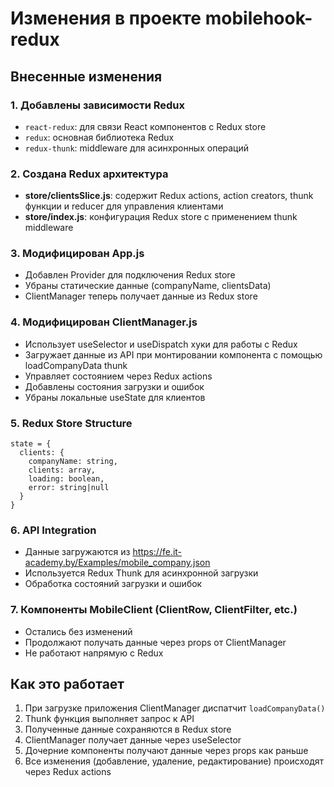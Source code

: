 # Изменения в проекте mobilehook-redux

## Внесенные изменения

### 1. Добавлены зависимости Redux
- `react-redux`: для связи React компонентов с Redux store
- `redux`: основная библиотека Redux
- `redux-thunk`: middleware для асинхронных операций

### 2. Создана Redux архитектура
- **store/clientsSlice.js**: содержит Redux actions, action creators, thunk функции и reducer для управления клиентами
- **store/index.js**: конфигурация Redux store с применением thunk middleware

### 3. Модифицирован App.js
- Добавлен Provider для подключения Redux store
- Убраны статические данные (companyName, clientsData)
- ClientManager теперь получает данные из Redux store

### 4. Модифицирован ClientManager.js
- Использует useSelector и useDispatch хуки для работы с Redux
- Загружает данные из API при монтировании компонента с помощью loadCompanyData thunk
- Управляет состоянием через Redux actions
- Добавлены состояния загрузки и ошибок
- Убраны локальные useState для клиентов

### 5. Redux Store Structure
```
state = {
  clients: {
    companyName: string,
    clients: array,
    loading: boolean,
    error: string|null
  }
}
```

### 6. API Integration
- Данные загружаются из https://fe.it-academy.by/Examples/mobile_company.json
- Используется Redux Thunk для асинхронной загрузки
- Обработка состояний загрузки и ошибок

### 7. Компоненты MobileClient (ClientRow, ClientFilter, etc.)
- Остались без изменений
- Продолжают получать данные через props от ClientManager
- Не работают напрямую с Redux

## Как это работает

1. При загрузке приложения ClientManager диспатчит `loadCompanyData()`
2. Thunk функция выполняет запрос к API
3. Полученные данные сохраняются в Redux store
4. ClientManager получает данные через useSelector
5. Дочерние компоненты получают данные через props как раньше
6. Все изменения (добавление, удаление, редактирование) происходят через Redux actions
